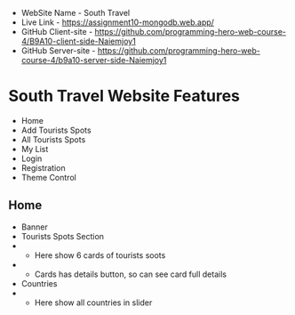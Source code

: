 - WebSite Name - South Travel
- Live Link - https://assignment10-mongodb.web.app/
- GitHub Client-site - https://github.com/programming-hero-web-course-4/B9A10-client-side-Naiemjoy1
- GitHub Server-site - https://github.com/programming-hero-web-course-4/b9a10-server-side-Naiemjoy1

# South Travel Website Features

- Home
- Add Tourists Spots
- All Tourists Spots
- My List
- Login
- Registration
- Theme Control

## Home

- Banner
- Tourists Spots Section
- - Here show 6 cards of tourists soots
- - Cards has details button, so can see card full details
- Countries
- - Here show all countries in slider
